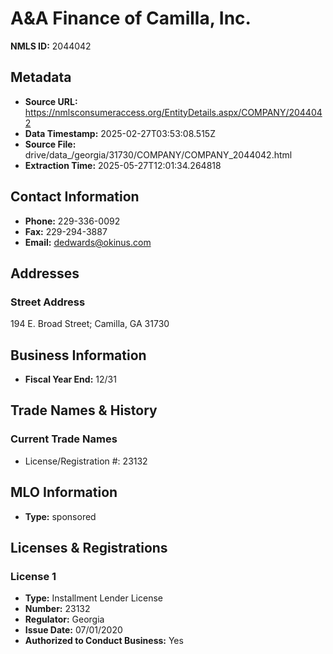 # A&A Finance of Camilla, Inc.

**NMLS ID:** 2044042

## Metadata
- **Source URL:** https://nmlsconsumeraccess.org/EntityDetails.aspx/COMPANY/2044042
- **Data Timestamp:** 2025-02-27T03:53:08.515Z
- **Source File:** drive/data_/georgia/31730/COMPANY/COMPANY_2044042.html
- **Extraction Time:** 2025-05-27T12:01:34.264818

## Contact Information
- **Phone:** 229-336-0092
- **Fax:** 229-294-3887
- **Email:** dedwards@okinus.com

## Addresses
### Street Address
194 E. Broad Street; Camilla, GA 31730

## Business Information
- **Fiscal Year End:** 12/31

## Trade Names & History
### Current Trade Names
- License/Registration #: 23132

## MLO Information
- **Type:** sponsored

## Licenses & Registrations

### License 1
- **Type:** Installment Lender License
- **Number:** 23132
- **Regulator:** Georgia
- **Issue Date:** 07/01/2020
- **Authorized to Conduct Business:** Yes
